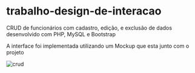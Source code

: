 # trabalho-design-de-interacao
CRUD de funcionários com cadastro, edição, e exclusão de dados desenvolvido com PHP, MySQL e Bootstrap

A interface foi implementada utilizando um Mockup que esta junto com o projeto

![crud](https://user-images.githubusercontent.com/8061835/46299094-fca0a780-c576-11e8-8ffb-916fbd14aa48.png)
